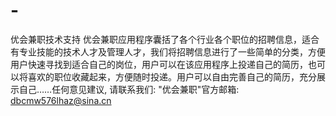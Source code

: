 # -
优会兼职技术支持
优会兼职应用程序囊括了各个行业各个职位的招聘信息，适合有专业技能的技术人才及管理人才，我们将招聘信息进行了一些简单的分类，方便用户快速寻找到适合自己的岗位，用户可以在该应用程序上投递自己的简历，也可以将喜欢的职位收藏起来，方便随时投递。用户可以自由完善自己的简历，充分展示自己……任何意见建议, 请联系我们: 
   "优会兼职"官方邮箱: dbcmw576lhaz@sina.cn
